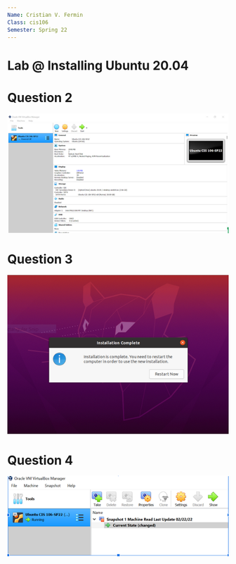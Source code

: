 ```yaml
---
Name: Cristian V. Fermin
Class: cis106
Semester: Spring 22
---
```


# Lab @ Installing Ubuntu 20.04

# Question 2
![Q2](Q2.1.png)

# Question 3
![Q3](Q3.1.png)

# Question 4
![Q4](Q4.1.png)
